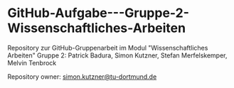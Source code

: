 # GitHub-Aufgabe---Gruppe-2-Wissenschaftliches-Arbeiten
Repository zur GitHub-Gruppenarbeit im Modul "Wissenschaftliches Arbeiten" 
Gruppe 2: Patrick Badura, Simon Kutzner, Stefan Merfelskemper, Melvin Tenbrock

Repository owner: simon.kutzner@tu-dortmund.de
